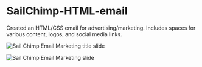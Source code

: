# SailChimp-HTML-email

<p>Created an HTML/CSS email for advertising/marketing. Includes spaces for various content, logos, and social media links.</p>

![Sail Chimp Email Marketing title slide](https://github.com/mannythecreator/SailChimp-HTML-email/assets/60325078/7a29c9c3-5591-4beb-bdb7-088f2cf8148c)

![Sail Chimp Email Marketing slide](https://github.com/mannythecreator/SailChimp-HTML-email/assets/60325078/be18af90-4bbb-40d5-b2fb-5b615cda8b09)

